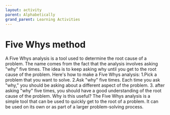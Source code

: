 ```yaml
---
layout: activity
parent: Alphabetically
grand_parent: Learning Activities
---
```


# Five Whys method
A Five Whys analysis is a tool used to determine the root cause of a problem. The name comes from the fact that the analysis involves asking "why" five times. The idea is to keep asking why until you get to the root cause of the problem. Here's how to make a Five Whys analysis: 1.Pick a problem that you want to solve. 2.Ask "why" five times. Each time you ask "why," you should be asking about a different aspect of the problem. 3. after asking "why" five times, you should have a good understanding of the root cause of the problem. Why is this useful? The Five Whys analysis is a simple tool that can be used to quickly get to the root of a problem. It can be used on its own or as part of a larger problem-solving process.